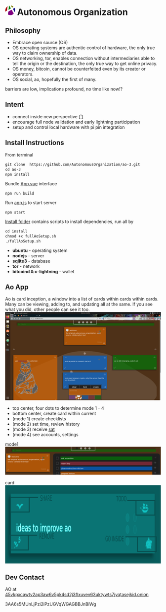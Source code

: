 
# ![Image of ao](/public/favicon-32x32.png) Autonomous Organization

## Philosophy
  - Embrace open source (OS)
  - OS operating systems are authentic control of hardware, the only true way to claim ownership of data.
  - OS networking, tor, enables connection without intermediaries able to tell the origin or the destination, the only true way to get online privacy.
  - OS money, bitcoin, cannot be counterfeited even by its creator or operators.
  - OS social, ao, hopefully the first of many.

barriers are low,
implications profound,
no time like now!?

## Intent
- connect inside new perspective [[¹]](https://duckduckgo.com/?q=inside+the+computer+zoolander+clip&t=canonical&ia=web)
- encourage full node validation and early lightning participation
- setup and control local hardware with pi pin integration  

## Install Instructions
From terminal

    git clone  https://github.com/AutonomousOrganization/ao-3.git
    cd ao-3
    npm install

Bundle [App.vue](/src/App.vue) interface

    npm run build
Run [app.js](/src/server/app.js) to start server

    npm start

[Install folder](/install) contains scripts to install dependencies, run all by

    cd install
    chmod +x fullAoSetup.sh
    ./fullAoSetup.sh
- **ubuntu** - operating system
- **nodejs** - server
- **sqlite3** - database
- **tor** - network
- **bitcoind & c-lightning** - wallet

## Ao App
Ao is card inception, a window into a list of cards within cards within cards. Many can be viewing, adding to, and updating all at the same. If you see what you did, other people can see it too.
![Image of ui](/public/ui.png)
* top center, four dots to determine mode 1 - 4
* bottom center, create card within current
* (mode 1) create checklists
* (mode 2) set time, review history
* (mode 3) receive [sat](https://duckduckgo.com/?t=canonical&q=sat+bitcoin&ia=web)
* (mode 4) see accounts, settings

mode1
![Image of ui](/public/ui-todo.png)

card
![Image of ui](/public/ui-card.png)

## Dev Contact

AO at [45vkpxcawtv2ap3aw6v5pk4sd2j3flxuvev63uktywts7jvqtasejkid.onion](http://45vkpxcawtv2ap3aw6v5pk4sd2j3flxuvev63uktywts7jvqtasejkid.onion)

3AA6s5MUnLjPzi2iPzUGVqWGAGBBJnBiWg
